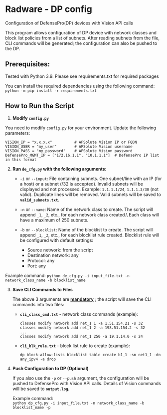 # Radware - DP config
Configuration of DefensePro(DP) devices with Vision API calls

This program allows configuration of DP device with network classes and block list policies from a list of subnets.
After reading subnets from the file, CLI commands will be generated; the configuration can also be pushed to the DP.

## Prerequisites:
Tested with Python 3.9.
Please see requirements.txt for required packages

You can install the required dependencies using the following command:\
`python -m pip install -r requirements.txt` 

## How to Run the Script

1.  **Modify `config.py`**
    
You need to modify `config.py` for your environment. Update the following parameters:

`VISION_IP = "x.x.x.x"          # APSolute Vision IP or FQDN`\
`VISION_USER = "my_user"        # APSolute Vision username`\
`VISION_PASS = "my_password"    # APSolute Vision password`\
`DefensePro_MGMT_IP = ["172.16.1.1", "10.1.1.1"]  # DefensePro IP list in this format`
    
2.  **Run `de_cfg.py` with the following arguments:**
    
    -   `-i` or `--input`: File containing subnets. One subnet/line with an IP (for a host) or a subnet (/32 is accepted). Invalid subnets will be displayed and not processed. Example: `1.1.1.1/24`, `1.1.1.3/30` (not valid). Duplicate lines will be removed. Valid subnets will be saved to **`valid_subnets.txt`**.
        
    -   `-n` or `--name`: Name of the network class to create. The script will append `_1`, `_2`, etc., for each network class created.\ Each class will have a maximum of 250 subnets.
        
    -   `-b` or `--blocklist`: Name of the blocklist to create. The script will append `_1`, `_2`, etc., for each blocklist rule created. Blocklist rule will be configured with default settings:        
        -   Source network: from the script
        -   Destination network: any
        -   Protocol: any
        -   Port: any
    
Example command:
`python de_cfg.py -i input_file.txt -n network_class_name -b blocklist_name` 
    
3.  **Save CLI Commands to Files**
    
    The above 3 arguments are **<ins>mandatory</ins>** ; the script will save the CLI commands into two files:
    
    -   **`cli_class_cmd.txt`** - network class commands (example):
        
        `classes modify network add net_1 1 -a 1.51.154.21 -s 32`\
        `classes modify network add net_1 2 -a 198.51.154.2 -s 32`\
        `...`\
        `classes modify network add net_1 250 -a 19.1.14.0 -s 24`
        
    -   **`cli_blk_rule.txt`** - block list rule to create (example):
        
        `dp block-allow-lists blocklist table create b1_1 -sn net1_1 -dn any_ipv4 -a drop` 
        
4.  **Push Configuration to DP (Optional)**
    
    If you also use the `-p` or `--push` argument, the configuration will be pushed to DefensePro with Vision API calls.
    Details of Vision commands will be saved to **`output.log`**.
    
    Example command:    
    `python dp_cfg.py -i input_file.txt -n network_class_name -b blocklist_name -p`
